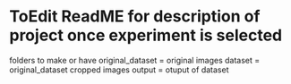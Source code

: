 # ToEdit ReadME for description of project once experiment is selected

folders to make or have
original_dataset = original images
dataset = original_dataset cropped images
output = otuput of dataset